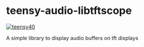 # teensy-audio-libtftscope
[![teensy40](https://github.com/newdigate/teensy-audio-libtftscope/workflows/teensy40/badge.svg)](https://github.com/newdigate/teensy-audio-libtftscope/actions)

A simple library to display audio buffers on tft displays
